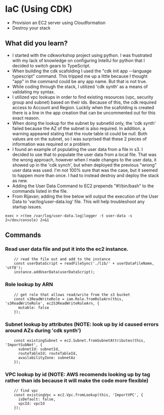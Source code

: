 # IaC (Using CDK)
- Provision an EC2 server using Cloudformation
- Destroy your stack

## What did you learn?
- I started with the cdkworkshop project using python. I was frustrated with my lack of knowledge on configuring IntelliJ for python that I decided to switch gears to TypeScript.
- When building the cdk scafolding I used the "cdk init app --language typescript" command. This tripped me up a little because I thought "app" in the command could be any app name. But that is not true.
- While coding through the stack, I utilized 'cdk synth' as a means of validating my syntax.
- I utilized vpc lookups in order to find existing resources (vpc, security group and subnet) based on their ids. Because of this, the cdk required access to Account and Region. Luckily when the scafolding is created there is a line in the app creation that can be uncommented out for this exact reason.
- When doing the lookup for the subnet by subnetId only, the 'cdk synth' failed because the AZ of the subnet is also required. In addition, a warning appeared stating that the route table id could be null. Both values are on the subnet, so I was surprised that these 2 pieces of information was required or a problem.
- I found an example of populating the user data from a file in s3. I decided to use that to populate the user data from a local file. That was the wrong approach, however when I made changes to the user data, it showed up in the 'cdk synch', but when deployed the previous "wrong" user data was used. I'm not 100% sure that was the case, but it seemed to happen more than once. I had to instead destroy and deploy the stack as new.
- Adding the User Data Command to EC2 prepends "#!/bin/bash" to the commands listed in the file.
- From Rijavan; adding the line below will output the execution of the User Data to 'var/log/user-data.log' file. This will help troubleshoot any startup issues.
```
exec > >(tee /var/log/user-data.log|logger -t user-data -s 2>/dev/console) 2>&1
```

## Commands
### Read user data file and put it into the ec2 instance.
```
    // read the file out and add to the instance
    const userDataScript = readFileSync('./lib/' + userDataFileName, 'utf8');
    instance.addUserData(userDataScript);
```
### Role lookup by ARN
```
    // get role that allows read/write from the s3 bucket
    const s3ReadWriteRole = iam.Role.fromRoleArn(this, 's3ReadWriteRole', ec2S3ReadWriteRoleArn, {
      mutable: false
    });
```
### Subnet lookup by attributes (NOTE: look up by id caused errors around AZs during 'cdk synth')
```
    const existingSubnet = ec2.Subnet.fromSubnetAttributes(this, 'ImportSubNet', {
      subnetId: subnetId,
      routeTableId: routeTableId,
      availabilityZone: subnetAz
    });
```
### VPC lookup by id (NOTE: AWS recomends looking up by tag rather than ids because it will make the code more flexible)
```
    // find vpc
    const existingVpc = ec2.Vpc.fromLookup(this, 'ImportVPC', {
      isDefault: false,
      vpcId: vpcId
    });
```

